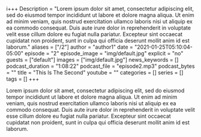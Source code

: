 i+++
Description = "Lorem ipsum dolor sit amet, consectetur adipiscing elit, sed do eiusmod tempor incididunt ut labore et dolore magna aliqua. Ut enim ad minim veniam, quis nostrud exercitation ullamco laboris nisi ut aliquip ex ea commodo consequat. Duis aute irure dolor in reprehenderit in voluptate velit esse cillum dolore eu fugiat nulla pariatur. Excepteur sint occaecat cupidatat non proident, sunt in culpa qui officia deserunt mollit anim id est laborum."
aliases = ["/2"]
author = "author1"
date = "2021-01-25T05:10:04-05:00"
episode = "2"
episode_image = "img/default.jpg"
explicit = "no"
guests = ["default"]
images = ["img/default.jpg"]
news_keywords = []
podcast_duration = "1:08:22"
podcast_file = "episode2.mp3"
podcast_bytes = ""
title = "This Is The Second"
youtube = ""
categories = []
series = []
tags = []
+++

Lorem ipsum dolor sit amet, consectetur adipiscing elit, sed do eiusmod tempor incididunt ut labore et dolore magna aliqua. Ut enim ad minim veniam, quis nostrud exercitation ullamco laboris nisi ut aliquip ex ea commodo consequat. Duis aute irure dolor in reprehenderit in voluptate velit esse cillum dolore eu fugiat nulla pariatur. Excepteur sint occaecat cupidatat non proident, sunt in culpa qui officia deserunt mollit anim id est laborum.
